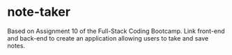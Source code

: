 # note-taker
Based on Assignment 10 of the Full-Stack Coding Bootcamp. Link front-end and back-end to create an application allowing users to take and save notes.
